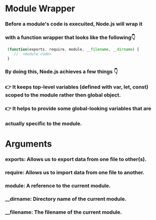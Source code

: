 # Module Wrapper

### Before a module's code is execuited, Node.js will wrap it

### with a function wrapper that looks like the following👇

```js
 (function(exports, require, module, __filename, __dirname) {
    //  <module code>
 }
```

### By doing this, Node.js achieves a few things 👇

### 👉 It keeps top-level variables (defined with var, let, const) scoped to the module rather then global object.

### 👉 It helps to provide some global-looking variables that are

### actually specific to the module.

# Arguments

### exports: Allows us to export data from one file to other(s).

### require: Allows us to import data from one file to another.

### module: A reference to the current module.

### \_\_dirname: Directory name of the current module.

### \_\_filename: The filename of the current module.
